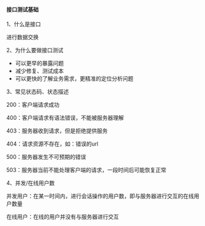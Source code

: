 #### 接口测试基础

1、什么是接口

进行数据交换

2、为什么要做接口测试

+ 可以更早的暴露问题
+ 减少修复、测试成本
+ 可以更快的了解业务需求，更精准的定位分析问题

3、常见状态码、状态描述

200：客户端请求成功

400：客户端请求有语法错误，不能被服务器理解

403：服务器收到请求，但是拒绝提供服务

404：请求资源不存在，如：错误的url

500：服务器发生不可预期的错误

503：服务器当前不能处理客户端的请求，一段时间后可能恢复正常



4、并发/在线用户数

并发用户：在某一时间内，进行会话操作的用户数，即与服务器进行交互的在线用户数量

在线用户：在线的用户并没有与服务器进行交互


